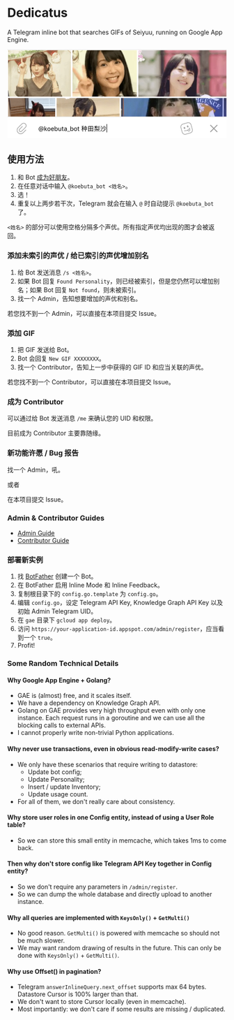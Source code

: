 # Dedicatus

A Telegram inline bot that searches GIFs of Seiyuu, running on Google App Engine.

![](https://github.com/SSHZ-ORG/dedicatus/blob/master/docs/media/inline.png)

## 使用方法

1. 和 Bot [成为好朋友](https://t.me/koebuta_bot)。
2. 在任意对话中输入 `@koebuta_bot <姓名>`。
3. 选！
4. 重复以上两步若干次，Telegram 就会在输入 `@` 时自动提示 `@koebuta_bot` 了。

`<姓名>` 的部分可以使用空格分隔多个声优。所有指定声优均出现的图才会被返回。
 
### 添加未索引的声优 / 给已索引的声优增加别名

1. 给 Bot 发送消息 `/s <姓名>`。
2. 如果 Bot 回复 `Found Personality`，则已经被索引，但是您仍然可以增加别名；如果 Bot 回复 `Not found`，则未被索引。
3. 找一个 Admin，告知想要增加的声优和别名。

若您找不到一个 Admin，可以直接在本项目提交 Issue。

### 添加 GIF

1. 把 GIF 发送给 Bot。
2. Bot 会回复 `New GIF XXXXXXXX`。
3. 找一个 Contributor，告知上一步中获得的 GIF ID 和应当关联的声优。

若您找不到一个 Contributor，可以直接在本项目提交 Issue。

### 成为 Contributor

可以通过给 Bot 发送消息 `/me` 来确认您的 UID 和权限。

目前成为 Contributor 主要靠随缘。

### 新功能许愿 / Bug 报告

找一个 Admin，吼。

或者

在本项目提交 Issue。

### Admin & Contributor Guides

* [Admin Guide](https://github.com/SSHZ-ORG/dedicatus/wiki/Admin-Guide)
* [Contributor Guide](https://github.com/SSHZ-ORG/dedicatus/wiki/Contributor-Guide)

### 部署新实例

1. 找 [BotFather](https://t.me/botfather) 创建一个 Bot。
2. 在 BotFather 启用 Inline Mode 和 Inline Feedback。
3. 复制根目录下的 `config.go.template` 为 `config.go`。
4. 编辑 `config.go`，设定 Telegram API Key, Knowledge Graph API Key 以及初始 Admin Telegram UID。
5. 在 `gae` 目录下 `gcloud app deploy`。
6. 访问 `https://your-application-id.appspot.com/admin/register`，应当看到一个 `true`。
7. Profit!

### Some Random Technical Details

#### Why Google App Engine + Golang?

* GAE is (almost) free, and it scales itself.
* We have a dependency on Knowledge Graph API.
* Golang on GAE provides very high throughput even with only one instance. Each request runs in a goroutine and we can use all the blocking calls to external APIs.
* I cannot properly write non-trivial Python applications.

#### Why never use transactions, even in obvious read-modify-write cases?

* We only have these scenarios that require writing to datastore:
    * Update bot config;
    * Update Personality;
    * Insert / update Inventory; 
    * Update usage count.
* For all of them, we don't really care about consistency.

#### Why store user roles in one Config entity, instead of using a User Role table?

* So we can store this small entity in memcache, which takes 1ms to come back.

#### Then why don't store config like Telegram API Key together in Config entity?

* So we don't require any parameters in `/admin/register`.
* So we can dump the whole database and directly upload to another instance.

#### Why all queries are implemented with `KeysOnly()` + `GetMulti()`

* No good reason. `GetMulti()` is powered with memcache so should not be much slower.
* We may want random drawing of results in the future. This can only be done with `KeysOnly()` + `GetMulti()`. 

#### Why use Offset() in pagination?

* Telegram `answerInlineQuery.next_offset` supports max 64 bytes. Datastore Cursor is 100% larger than that.
* We don't want to store Cursor locally (even in memcache).
* Most importantly: we don't care if some results are missing / duplicated.

